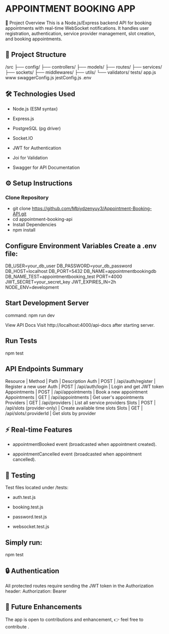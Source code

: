# APPOINTMENT BOOKING APP

🚀 Project Overview
This is a Node.js/Express backend API for booking appointments with real-time WebSocket notifications.
It handles user registration, authentication, service provider management, slot creation, and booking appointments.

## 📂 Project Structure

/src
├── config/
├── controllers/
├── models/
├── routes/
├── services/
├── sockets/
├── middlewares/
├── utils/
└── validators/
tests/
app.js
www
swaggerConfig.js
jestConfig.js
.env

## 🛠️ Technologies Used

- Node.js (ESM syntax)

- Express.js

- PostgreSQL (pg driver)

- Socket.IO

- JWT for Authentication

- Joi for Validation

- Swagger for API Documentation

## ⚙️ Setup Instructions

### Clone Repository

- git clone https://github.com/Mbiydzenyuy3/Appointment-Booking-API.git
- cd appointment-booking-api
- Install Dependencies
- npm install

## Configure Environment Variables Create a .env file:

DB_USER=your_db_user
DB_PASSWORD=your_db_password
DB_HOST=localhost
DB_PORT=5432
DB_NAME=appointmentbookingdb
DB_NAME_TEST=appointmentbooking_test
PORT=4000
JWT_SECRET=your_secret_key
JWT_EXPIRES_IN=2h
NODE_ENV=development

## Start Development Server
command: npm run dev

View API Docs Visit http://localhost:4000/api-docs after starting server.

## Run Tests
npm test

## API Endpoints Summary
Resource      | Method |      Path                    |      Description
Auth          | POST   |   /api/auth/register         |   Register a new user
Auth          | POST   |   /api/auth/login            |   Login and get JWT token
Appointments  | POST   |   /api/appointments          |   Book a new appointment
Appointments  | GET    |   /api/appointments          |   Get user's appointments
Providers     | GET    |   /api/providers             |   List all service providers
Slots         | POST   |   /api/slots (provider-only) |   Create available time slots
Slots         | GET    |   /api/slots/:providerId     |   Get slots by provider


## ⚡ Real-time Features
- appointmentBooked event (broadcasted when appointment created).

- appointmentCancelled event (broadcasted when appointment cancelled).

## 🧪 Testing
Test files located under /tests:

- auth.test.js

- booking.test.js

- password.test.js

- websocket.test.js

## Simply run:
npm test

## 🔒 Authentication
All protected routes require sending the JWT token in the Authorization header:
Authorization: Bearer <token>

## 🎯 Future Enhancements
  The app is open to contributions and enhancement, 👉 feel free to contribute .
